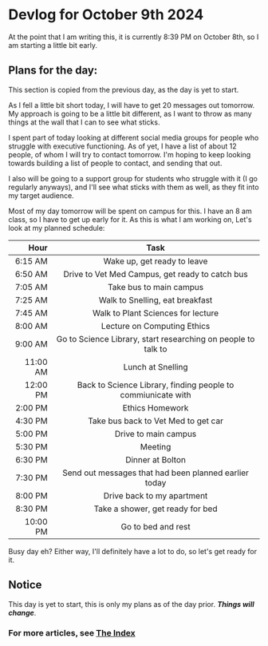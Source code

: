 # Devlog for October 9th 2024

At the point that I am writing this, it is currently 8:39 PM on October 8th, so I am starting a little bit early.

## Plans for the day:
This section is copied from the previous day, as the day is yet to start.

As I fell a little bit short today, I will have to get 20 messages out tomorrow. My approach is going to be a little bit different, as I want to throw as many things at the wall that I can to see what sticks.

I spent part of today looking at different social media groups for people who struggle with executive functioning. As of yet, I have a list of about 12 people, of whom I will try to contact tomorrow. I'm hoping to keep looking towards building a list of people to contact, and sending that out.

I also will be going to a support group for students who struggle with it (I go regularly anyways), and I'll see what sticks with them as well, as they fit into my target audience.

Most of my day tomorrow will be spent on campus for this. I have an 8 am class, so I have to get up early for it. As this is what I am working on, Let's look at my planned schedule:

 
|   Hour  | Task |
| -----: |  :----: |
| 6:15 AM | Wake up, get ready to leave |
| 6:50 AM | Drive to Vet Med Campus, get ready to catch bus |
| 7:05 AM | Take bus to main campus |
| 7:25 AM | Walk to Snelling, eat breakfast |
| 7:45 AM | Walk to Plant Sciences for lecture |
| 8:00 AM | Lecture on Computing Ethics |
| 9:00 AM | Go to Science Library, start researching on people to talk to |
| 11:00 AM | Lunch at Snelling |
| 12:00 PM | Back to Science Library, finding people to commiunicate with |
| 2:00 PM  | Ethics Homework |
| 4:30 PM | Take bus back to Vet Med to get car |
| 5:00 PM | Drive to main campus |
| 5:30 PM | Meeting |
| 6:30 PM | Dinner at Bolton |
| 7:30 PM | Send out messages that had been planned earlier today |
| 8:00 PM | Drive back to my apartment |
| 8:30 PM | Take a shower, get ready for bed |
| 10:00 PM | Go to bed and rest |

Busy day eh? Either way, I'll definitely have a lot to do, so let's get ready for it.

## Notice
This day is yet to start, this is only my plans as of the day prior. ***Things will change***.

### For more articles, see [The Index](https://coryborek.github.io/projects/project-stardust/devlogs/)